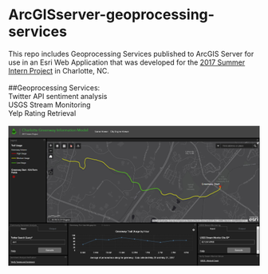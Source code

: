 # ArcGISserver-geoprocessing-services
This repo includes Geoprocessing Services published to ArcGIS Server for use in an Esri Web Application that was developed for the <a href="http://ess.maps.arcgis.com/apps/webappviewer/index.html?id=50c3402cea314254b0588d5c20238d4f">2017 Summer Intern Project</a> in Charlotte, NC.  
<br>
##Geoprocessing Services: <br>
Twitter API sentiment analysis<br>
USGS Stream Monitoring<br>
Yelp Rating Retrieval<br>
<br>
<a href="http://ess.maps.arcgis.com/apps/webappviewer/index.html?id=50c3402cea314254b0588d5c20238d4f" target="_blank">
  <img src="webapp.PNG" alt="This is where an image should be, sorry you can't see it. Try using Google Chrome." title="Greenway Web App"   style="max-width:100%;">
</a>


